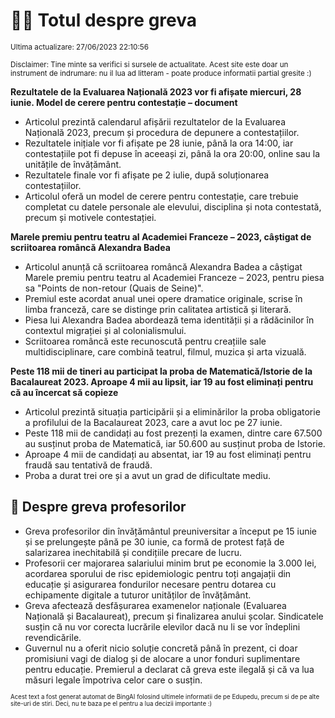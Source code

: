 # 👩‍🏫 Totul despre greva
<sub>Ultima actualizare: 27/06/2023 22:10:56</sub>

<sub>Disclaimer: Tine minte sa verifici si sursele de actualitate. Acest site este doar un instrument de indrumare: nu il lua ad litteram - poate produce informatii partial gresite :)</sub>

**Rezultatele de la Evaluarea Națională 2023 vor fi afișate miercuri, 28 iunie. Model de cerere pentru contestație – document**

- Articolul prezintă calendarul afișării rezultatelor de la Evaluarea Națională 2023, precum și procedura de depunere a contestațiilor.
- Rezultatele inițiale vor fi afișate pe 28 iunie, până la ora 14:00, iar contestațiile pot fi depuse în aceeași zi, până la ora 20:00, online sau la unitățile de învățământ.
- Rezultatele finale vor fi afișate pe 2 iulie, după soluționarea contestațiilor.
- Articolul oferă un model de cerere pentru contestație, care trebuie completat cu datele personale ale elevului, disciplina și nota contestată, precum și motivele contestației.

**Marele premiu pentru teatru al Academiei Franceze – 2023, câștigat de scriitoarea româncă Alexandra Badea**

- Articolul anunță că scriitoarea româncă Alexandra Badea a câștigat Marele premiu pentru teatru al Academiei Franceze – 2023, pentru piesa sa "Points de non-retour (Quais de Seine)".
- Premiul este acordat anual unei opere dramatice originale, scrise în limba franceză, care se distinge prin calitatea artistică și literară.
- Piesa lui Alexandra Badea abordează tema identității și a rădăcinilor în contextul migrației și al colonialismului.
- Scriitoarea româncă este recunoscută pentru creațiile sale multidisciplinare, care combină teatrul, filmul, muzica și arta vizuală.

**Peste 118 mii de tineri au participat la proba de Matematică/Istorie de la Bacalaureat 2023. Aproape 4 mii au lipsit, iar 19 au fost eliminați pentru că au încercat să copieze**

- Articolul prezintă situația participării și a eliminărilor la proba obligatorie a profilului de la Bacalaureat 2023, care a avut loc pe 27 iunie.
- Peste 118 mii de candidați au fost prezenți la examen, dintre care 67.500 au susținut proba de Matematică, iar 50.600 au susținut proba de Istorie.
- Aproape 4 mii de candidați au absentat, iar 19 au fost eliminați pentru fraudă sau tentativă de fraudă.
- Proba a durat trei ore și a avut un grad de dificultate mediu.

## 🏫 Despre greva profesorilor

- Greva profesorilor din învățământul preuniversitar a început pe 15 iunie și se prelungește până pe 30 iunie, ca formă de protest față de salarizarea inechitabilă și condițiile precare de lucru.
- Profesorii cer majorarea salariului minim brut pe economie la 3.000 lei, acordarea sporului de risc epidemiologic pentru toți angajații din educație și asigurarea fondurilor necesare pentru dotarea cu echipamente digitale a tuturor unităților de învățământ.
- Greva afectează desfășurarea examenelor naționale (Evaluarea Națională și Bacalaureat), precum și finalizarea anului școlar. Sindicatele susțin că nu vor corecta lucrările elevilor dacă nu li se vor îndeplini revendicările.
- Guvernul nu a oferit nicio soluție concretă până în prezent, ci doar promisiuni vagi de dialog și de alocare a unor fonduri suplimentare pentru educație. Premierul a declarat că greva este ilegală și că va lua măsuri legale împotriva celor care o susțin.


<sub><sub>Acest text a fost generat automat de BingAI folosind ultimele informatii de pe Edupedu, precum si de pe alte site-uri de stiri. Deci, nu te baza pe el pentru a lua decizii importante :)</sub></sub>